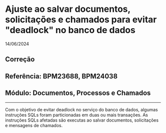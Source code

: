 # Ajuste ao salvar documentos, solicitações e chamados para evitar "deadlock" no banco de dados
14/06/2024
## Correção
## Referência: BPM23688, BPM24038
## Módulo: Documentos, Processos e Chamados
***

Com o objetivo de evitar deadlock no serviço do banco de dados, algumas instruções SQLs foram particionadas em duas ou mais transações. As instruções SQLs afetadas são executas ao salvar documentos, solicitações e mensagens de chamados.
